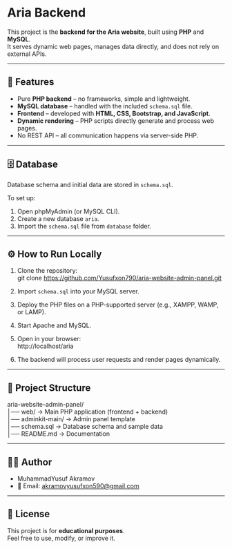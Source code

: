 # Aria Backend

This project is the **backend for the Aria website**, built using **PHP** and **MySQL**.  
It serves dynamic web pages, manages data directly, and does not rely on external APIs.  

---

## 🚀 Features
- Pure **PHP backend** – no frameworks, simple and lightweight.  
- **MySQL database** – handled with the included `schema.sql` file.  
- **Frontend** – developed with **HTML, CSS, Bootstrap, and JavaScript**.  
- **Dynamic rendering** – PHP scripts directly generate and process web pages.  
- No REST API – all communication happens via server-side PHP.  

---

## 🗄️ Database
Database schema and initial data are stored in `schema.sql`.  

To set up:  
1. Open phpMyAdmin (or MySQL CLI).  
2. Create a new database `aria`.  
3. Import the `schema.sql` file from `database` folder.  

---

## ⚙️ How to Run Locally
1. Clone the repository:  
   git clone https://github.com/Yusufxon790/aria-website-admin-panel.git  

2. Import `schema.sql` into your MySQL server.  

3. Deploy the PHP files on a PHP-supported server (e.g., XAMPP, WAMP, or LAMP).  

4. Start Apache and MySQL.  

5. Open in your browser:  
   http://localhost/aria 

6. The backend will process user requests and render pages dynamically.  

---

## 📂 Project Structure
aria-website-admin-panel/  
│── web/           → Main PHP application (frontend + backend)  
│── adminkit-main/ → Admin panel template  
│── schema.sql     → Database schema and sample data  
│── README.md      → Documentation  

---

## 👨‍💻 Author
- MuhammadYusuf Akramov  
- 📧 Email: akramovyusufxon590@gmail.com  

---

## 📝 License
This project is for **educational purposes**.  
Feel free to use, modify, or improve it.  
